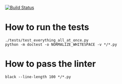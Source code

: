 [![Build Status](https://travis-ci.org/TApplencourt/QuantumEnvelope.svg?branch=master)](https://travis-ci.org/TApplencourt/QuantumEnvelope)
  

# How to run the tests


```
./tests/test_everything_all_at_once.py
python -m doctest -o NORMALIZE_WHITESPACE -v */*.py
```


# How to pass the linter

```
black --line-length 100 */*.py
```
